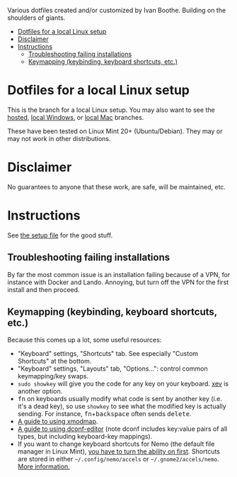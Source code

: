 Various dotfiles created and/or customized by Ivan Boothe. Building on the shoulders of giants.

<!-- The following section, from "ts" to "te", is an automatically-generated
  table of contents, updated whenever this file changes. Do not edit within
  this section. -->

<!--ts-->
* [Dotfiles for a local Linux setup](#dotfiles-for-a-local-linux-setup)
* [Disclaimer](#disclaimer)
* [Instructions](#instructions)
   * [Troubleshooting failing installations](#troubleshooting-failing-installations)
   * [Keymapping (keybinding, keyboard shortcuts, etc.)](#keymapping-keybinding-keyboard-shortcuts-etc)

<!-- Created by https://github.com/ekalinin/github-markdown-toc -->
<!-- Added by: runner, at: Fri Apr 22 21:46:03 UTC 2022 -->

<!--te-->

# Dotfiles for a local Linux setup

This is the branch for a local Linux setup. You may also want to see the [hosted](https://github.com/rootwork/dotfiles/tree/hosted), [local Windows](https://github.com/rootwork/dotfiles/tree/local-win), or [local Mac](https://github.com/rootwork/dotfiles/tree/local-mac) branches.

These have been tested on Linux Mint 20+ (Ubuntu/Debian). They may or may not work in other distributions.

# Disclaimer

No guarantees to anyone that these work, are safe, will be maintained, etc.

# Instructions

See [the setup file](SETUP.md) for the good stuff.

## Troubleshooting failing installations

By far the most common issue is an installation failing because of a VPN, for instance with Docker and Lando. Annoying, but turn off the VPN for the first install and then proceed.

## Keymapping (keybinding, keyboard shortcuts, etc.)

Because this comes up a lot, some useful resources:

* "Keyboard" settings, "Shortcuts" tab. See especially "Custom Shortcuts" at the bottom.
* "Keyboard" settings, "Layouts" tab, "Options...": control common keymapping/key swaps.
* `sudo showkey` will give you the code for any key on your keyboard. [xev](https://askubuntu.com/questions/466646/how-to-get-the-name-of-the-key-combination-keybind-key-for-the-openbox-confi/466660#466660) is another option.
* <kbd>fn</kbd> on keyboards usually modify what code is sent by another key (i.e. it's a dead key), so use `showkey` to see what the modified key is actually sending. For instance, <kbd>fn</kbd>+<kbd>backspace</kbd> often sends <kbd>delete</kbd>.
* [A guide to using xmodmap](https://blacketernal.wordpress.com/set-up-key-mappings-with-xmodmap/).
* [A guide to using dconf-editor](https://www.linux.org/threads/dconf-explained.11316/) (note dconf includes key:value pairs of all types, but including keyboard-key mappings).
* If you want to change keyboard shortcuts for Nemo (the default file manager in Linux Mint), [you have to turn the ability on first](https://wiki.archlinux.org/index.php/Nemo#Set_keyboard_shortcut_for_%22Open_in_terminal%22). Shortcuts are stored in either `~/.config/nemo/accels` or `~/.gnome2/accels/nemo`. [More information.](https://forums.linuxmint.com/viewtopic.php?p=1696073#p1696073)
